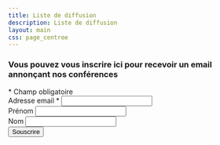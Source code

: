 ```yaml
---
title: Liste de diffusion
description: Liste de diffusion
layout: main
css: page_centree
---
```


<!-- Begin MailChimp Signup Form -->
<div id="mc_embed_signup">
 <form action="https://beequeen.us12.list-manage.com/subscribe/post?u=7de077c5bf207b97983ba770d&amp;id=777c2a4441" method="post" id="mc-embedded-subscribe-form" name="mc-embedded-subscribe-form" class="validate" target="_blank" novalidate>
  <div id="mc_embed_signup_scroll">
    <h3>Vous pouvez vous inscrire ici pour recevoir un email annonçant nos conférences</h3>
    <div class="indicates-required"><span class="asterisk">*</span> Champ obligatoire</div>
    <div class="mc-field-group">
      <label for="mce-EMAIL">Adresse email <span class="asterisk">*</span></label>
      <input type="email" value="" name="EMAIL" class="required email" id="mce-EMAIL">
    </div>
    <div class="mc-field-group">
      <label for="mce-FNAME">Prénom </label>
      <input type="text" value="" name="FNAME" class="" id="mce-FNAME">
    </div>
    <div class="mc-field-group">
      <label for="mce-LNAME">Nom </label>
      <input type="text" value="" name="LNAME" class="" id="mce-LNAME">
    </div>
    <div id="mce-responses" class="clear">
      <div class="response" id="mce-error-response" style="display:none"></div>
      <div class="response" id="mce-success-response" style="display:none"></div>
    </div>    <!-- real people should not fill this in and expect good things - do not remove this or risk form bot signups-->
    <div style="position: absolute; left: -5000px;" aria-hidden="true"><input type="text" name="b_7de077c5bf207b97983ba770d_777c2a4441" tabindex="-1" value=""></div>
    <div class="clear"><input type="submit" value="Souscrire" name="subscribe" id="mc-embedded-subscribe" class="button"></div>
  </div>
 </form>
</div>
<script type='text/javascript' src='https://s3.amazonaws.com/downloads.mailchimp.com/js/mc-validate.js'></script>
<script type='text/javascript'>
(function($){
   window.fnames = new Array();
   window.ftypes = new Array();
   fnames[0]='EMAIL';
   ftypes[0]='email';
   fnames[1]='FNAME';
   ftypes[1]='text';
   fnames[2]='LNAME';
   ftypes[2]='text';
   /*
    * Translated default messages for the $ validation plugin.
    * Locale: FR
    */
   $.extend($.validator.messages, {
     required: "Ce champ est requis.",
     remote: "Veuillez remplir ce champ pour continuer.",
     email: "Veuillez entrer une adresse email valide.",
     url: "Veuillez entrer une URL valide.",
     date: "Veuillez entrer une date valide.",
     dateISO: "Veuillez entrer une date valide (ISO).",
     number: "Veuillez entrer un nombre valide.",
     digits: "Veuillez entrer (seulement) une valeur numérique.",
     creditcard: "Veuillez entrer un numéro de carte de crédit valide.",
     equalTo: "Veuillez entrer une nouvelle fois la même valeur.",
     accept: "Veuillez entrer une valeur avec une extension valide.",
     maxlength: $.validator.format("Veuillez ne pas entrer plus de {0} caractères."),
     minlength: $.validator.format("Veuillez entrer au moins {0} caractères."),
     rangelength: $.validator.format("Veuillez entrer entre {0} et {1} caractères."),
     range: $.validator.format("Veuillez entrer une valeur entre {0} et {1}."),
     max: $.validator.format("Veuillez entrer une valeur inférieure ou égale à {0}."),
     min: $.validator.format("Veuillez entrer une valeur supérieure ou égale à {0}.")
   }
  );
}(jQuery));
var $mcj = jQuery.noConflict(true);
</script>
<!--End mc_embed_signup-->

